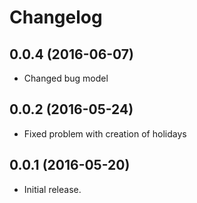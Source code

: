 # Changelog #

## 0.0.4 (2016-06-07)
- Changed bug model

## 0.0.2 (2016-05-24)
- Fixed problem with creation of holidays

## 0.0.1 (2016-05-20)
- Initial release.
